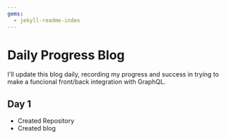 ```yaml
---
gems:
  - jekyll-readme-index
---
```



# Daily Progress Blog
I'll update this blog daily, recording my progress and success in trying to make a funcional front/back integration with GraphQL.

## Day 1
* Created Repository
* Created blog
